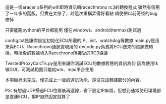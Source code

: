 這是一個aracer x系列的wifi即時資訊轉racechhrono rc3的轉換程式
雖然有個用了一年多的舊版，但實在太慘了，趁這次重構弄得好看點
順便把以前奇怪的bug修掉

只要能跑python的平台都能用
僅在windows、android(termux)測試過

config.txt是讓你設定初始化ECU所需的IP、init、watchdog等數據
main.py是用來與ECU、Racechrono通訊實現用的
decode.py負責將ECU送來的資訊做轉換，轉換後的數據填入Racechrono所接受的RC3協議

TwistedProxyCalcTk.py是用來讓你測試ECU的數據對應的資訊為何
因為使用tk做GUI，可測試範圍只能給win、mac平台使用

本項目尚未完成，僅完成上一版的通訊功能，還沒完成轉譯部分的內容。

PS:
有想過UDP掃過ECU位置後再連線，省下設定IP麻煩，但想到通常使用環境都是直連ECU，那IP自然固定就算了